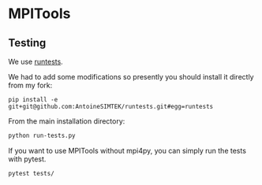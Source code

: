 MPITools
========

Testing
-------

We use [runtests](https://github.com/bccp/runtests). 

We had to add some modifications so presently you should install it directly from my fork: 

```
pip install -e  git+git@github.com:AntoineSIMTEK/runtests.git#egg=runtests
```

From the main installation directory:
```bash
python run-tests.py
```

If you want to use MPITools without mpi4py, you can simply run the tests with pytest. 

```bash
pytest tests/
```